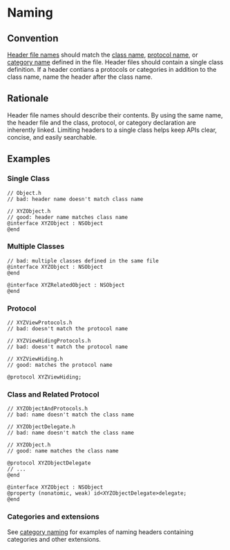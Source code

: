 # Naming

## Convention

[Header file names](https://developer.apple.com/library/archive/documentation/Cocoa/Conceptual/CodingGuidelines/Articles/NamingBasics.html#//apple_ref/doc/uid/20001281-1002806-BBCFIFEH) should match the [class name](../Classes/Naming.md), [protocol name](../Protocols/Naming.md), or [category name](../Categories/Naming.md) defined in the file. Header files should contain a single class definition. If a header contians a protocols or categories in addition to the class name, name the header after the class name.

## Rationale

Header file names should describe their contents. By using the same name, the header file and the class, protocol, or category declaration are inherently linked. Limiting headers to a single class helps keep APIs clear, concise, and easily searchable.

## Examples

### Single Class

```obj-c
// Object.h 
// bad: header name doesn't match class name

// XYZObject.h
// good: header name matches class name
@interface XYZObject : NSObject
@end
```

### Multiple Classes

```obj-c
// bad: multiple classes defined in the same file
@interface XYZObject : NSObject
@end

@interface XYZRelatedObject : NSObject
@end
```

### Protocol

```obj-c
// XYZViewProtocols.h
// bad: doesn't match the protocol name

// XYZViewHidingProtocols.h
// bad: doesn't match the protocol name

// XYZViewHiding.h
// good: matches the protocol name

@protocol XYZViewHiding;
```

### Class and Related Protocol

```obj-c
// XYZObjectAndProtocols.h
// bad: name doesn't match the class name

// XYZObjectDelegate.h
// bad: name doesn't match the class name

// XYZObject.h
// good: name matches the class name

@protocol XYZObjectDelegate
// ...
@end

@interface XYZObject : NSObject
@property (nonatomic, weak) id<XYZObjectDelegate>delegate;
@end
```

### Categories and extensions

See [category naming](../Categories/Naming.md) for examples of naming headers containing categories and other extensions.
